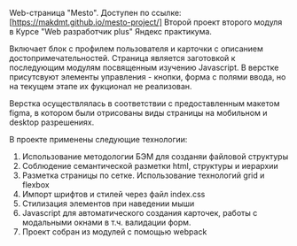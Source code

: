 Web-страница "Mesto". Доступен по ссылке: [https://makdmt.github.io/mesto-project/]
Второй проект второго модуля в Курсе "Web разработчик plus" Яндекс практикума.

Включает блок с профилем пользователя и карточки с описанием достопримечательностей.
Страница является заготовкой к последующим модулям посвященным изучению Javascript. В верстке присутсвуют элементы управления - кнопки, форма с полями ввода, но на текущем этапе их фукционал не реализован.

Верстка осуществлялась в соответствии с предоставленным макетом figma, в котором были отрисованы виды страницы на мобильном и desktop разрешениях.

В проекте применены следующие технологии:

1. Использование методологии БЭМ для созданяи файловой структуры
2. Соблюдение семантической разметки html, структуры и иерархии
3. Разметка страницы по сетке. Использование технологий grid и flexbox
4. Импорт шрифтов и стилей через файл index.css
5. Стилизация элементов при наведении мыши
6. Javascript для автоматического создания карточек, работы с модальными окнами в т.ч. валидации форм.
7. Проект собран из модулей с помощью webpack
